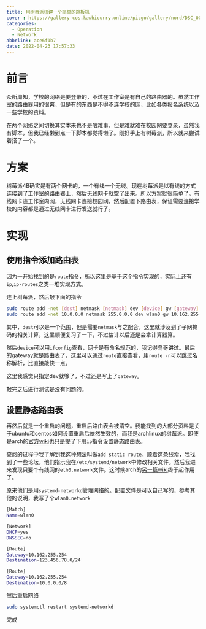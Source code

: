 ```yaml
---
title: 用树莓派搭建一个简单的跳板机
cover : https://gallery-cos.kawhicurry.online/picgo/gallery/nord/DSC_0088.JPG
categories:
  - Operation
  - Network
abbrlink: ace6f1b7
date: 2022-04-23 17:57:33
---
```


# 前言

众所周知，学校的网络是要登录的，不过在工作室是有自己的路由器的。虽然工作室的路由器用的很爽，但是有的东西是不得不连学校的网，比如各类报名系统以及一些学校的资料。

在两个网络之间切换其实本来也不是啥难事，但是难就难在校园网要登录，虽然我有脚本，但我已经懒到点一下脚本都觉得懒了。刚好手上有树莓派，所以就来尝试着搭了一个。

# 方案

树莓派4B确实是有两个网卡的，一个有线一个无线。现在树莓派是以有线的方式连接到了工作室的路由器上，然后无线网卡就空了出来。所以方案就很简单了。有线网卡连工作室内网，无线网卡连接校园网。然后配置下路由表，保证需要连接学校的内容都是通过无线网卡进行发送就行了。

# 实现

## 使用指令添加路由表

因为一开始找到的是`route`指令，所以这里是基于这个指令实现的，实际上还有`ip`,`ip-routes`之类一堆实现方式。

连上树莓派，然后敲下面的指令
```bash
sudo route add -net [dest] netmask [netmask] dev [device] gw [gateway]
sudo route add -net 10.0.0.0 netmask 255.0.0.0 dev wlan0 gw 10.162.255.254
```

其中，`dest`可以是一个范围，但是需要`netmask`与之配合，这里就涉及到了子网掩码的相关计算，这里顺便复习了一下，不过估计以后还是会拿计算器算。

然后`device`可以用`ifconfig`查看，网卡是有命名规范的，我记得鸟哥讲过。最后的gateway就是路由表了，这里可以通过`route`直接查看，用`route -n`可以跳过名称解析，比直接敲快一点。

这里我感觉只指定dev就够了，不过还是写上了`gateway`。

敲完之后进行测试是没有问题的。

## 设置静态路由表

再然后就是一个重启的问题，重启后路由表会被清空。我能找到的大部分资料是关于ubuntu和centos如何设置重启后依然生效的，而我是archlinux的树莓派。即使是arch的[官方wiki](https://wiki.archlinux.org/title/Network_configuration_(%E7%AE%80%E4%BD%93%E4%B8%AD%E6%96%87))也只是提了下用`ip`指令设置静态路由表。

查阅的过程中我了解到我这种想法叫做`add static route`。顺着这条线索，我找到了一些论坛，他们指示我在`/etc/systemd/network`中修改相关文件。然后我进来发现只要个有线网的`eth0.network`文件。这时候arch的[另一篇wiki](https://wiki.archlinux.org/title/Systemd-networkd_(%E7%AE%80%E4%BD%93%E4%B8%AD%E6%96%87))终于起作用了。

原来他们是用`systemd-networkd`管理网络的。配置文件是可以自己写的，参考其他的说明，我写了个`wlan0.network`
```bash
[Match]
Name=wlan0

[Network]
DHCP=yes
DNSSEC=no

[Route]
Gateway=10.162.255.254
Destination=123.456.78.0/24

[Route]
Gateway=10.162.255.254
Destination=10.0.0.0/8
```

然后重启网络
```bash
sudo systemctl restart systemd-networkd
```

完成
